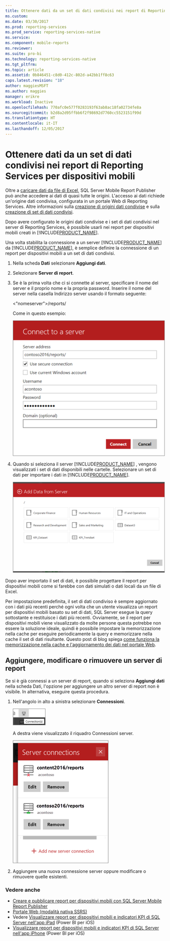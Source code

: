 ```yaml
---
title: Ottenere dati da un set di dati condivisi nei report di Reporting Services per dispositivi mobili | Microsoft Docs
ms.custom: 
ms.date: 03/30/2017
ms.prod: reporting-services
ms.prod_service: reporting-services-native
ms.service: 
ms.component: mobile-reports
ms.reviewer: 
ms.suite: pro-bi
ms.technology: reporting-services-native
ms.tgt_pltfrm: 
ms.topic: article
ms.assetid: 0b846451-c8d0-412c-802d-a42bb1ff8c63
caps.latest.revision: "18"
author: maggiesMSFT
ms.author: maggies
manager: erikre
ms.workload: Inactive
ms.openlocfilehash: 770afc0e577f0283193f63ab8ac18fa02734fe8a
ms.sourcegitcommit: b2d8a2d95ffbb6f2f98692d7760cc5523151f99d
ms.translationtype: HT
ms.contentlocale: it-IT
ms.lasthandoff: 12/05/2017
---
```

# <a name="get-data-from-shared-datasets-in-reporting-services-mobile-reports"></a>Ottenere dati da un set di dati condivisi nei report di Reporting Services per dispositivi mobili
Oltre a [caricare dati da file di Excel](../../reporting-services/mobile-reports/prepare-excel-data-for-reporting-services-mobile-reports.md), SQL Server Mobile Report Publisher può anche accedere ai dati di quasi tutte le origini. L'accesso ai dati richiede un'origine dati condivisa, configurata in un portale Web di Reporting Services. Altre informazioni sulla [creazione di origini dati condivise](../../reporting-services/report-data/create-modify-and-delete-shared-data-sources-ssrs.md) e sulla [creazione di set di dati condivisi](../../reporting-services/report-data/manage-shared-datasets.md).  
  
Dopo avere configurato le origini dati condivise e i set di dati condivisi nel server di Reporting Services, è possibile usarli nei report per dispositivi mobili creati in [!INCLUDE[PRODUCT_NAME](../../includes/ss-mobilereptpub-short.md)].   
  
Una volta stabilita la connessione a un server [!INCLUDE[PRODUCT_NAME](../../includes/ssrsnoversion.md)] da [!INCLUDE[PRODUCT_NAME](../../includes/ss-mobilereptpub-short.md)], è semplice definire la connessione di un report per dispositivi mobili a un set di dati condivisi.   
  
1. Nella scheda **Dati** selezionare **Aggiungi dati**.  
  
2. Selezionare **Server di report**.   
  
3.  Se è la prima volta che ci si connette al server, specificare il nome del server e il proprio nome e la propria password. Inserire il nome del server nella casella Indirizzo server usando il formato seguente:  
  
    \<"nomeserver">/reports/  
  
    Come in questo esempio:  
       
    ![SSMRP_ConnectToServer](../../reporting-services/mobile-reports/media/ssmrp-connecttoserver.png)  
      
  
4. Quando si seleziona il server [!INCLUDE[PRODUCT_NAME](../../includes/ssrsnoversion.md)] , vengono visualizzati i set di dati disponibili nelle cartelle. Selezionare un set di dati per importare i dati in [!INCLUDE[PRODUCT_NAME](../../includes/ss-mobilereptpub-short.md)].  
  
   ![SS_MRP_ServerData](../../reporting-services/mobile-reports/media/ss-mrp-serverdata.png)  
  
Dopo aver importato il set di dati, è possibile progettare il report per dispositivi mobili come si farebbe con dati simulati o dati locali da un file di Excel.  
  
Per impostazione predefinita, il set di dati condiviso è sempre aggiornato con i dati più recenti perché ogni volta che un utente visualizza un report per dispositivi mobili basato su set di dati, SQL Server esegue la query sottostante e restituisce i dati più recenti. Ovviamente, se il report per dispositivi mobili viene visualizzato da molte persone questa potrebbe non essere la soluzione ideale, quindi è possibile impostare la memorizzazione nella cache per eseguire periodicamente la query e memorizzare nella cache il set di dati risultante. Questo post di blog spiega [come funziona la memorizzazione nella cache e l'aggiornamento dei dati nel portale Web](http://christopherfinlan.com/2016/02/10/so-refreshinghow-data-refresh-works-with-mobile-reports-and-kpis-in-reporting-services/).  
  
## <a name="add-edit-or-remove-a-report-server"></a>Aggiungere, modificare o rimuovere un server di report  
  
Se si è già connessi a un server di report, quando si seleziona **Aggiungi dati** nella scheda Dati, l'opzione per aggiungere un altro server di report non è visibile. In alternativa, eseguire questa procedura.  
  
1. Nell'angolo in alto a sinistra selezionare **Connessioni**.  
  
   ![SSMRP_AddConnectionIcon](../../reporting-services/mobile-reports/media/ssmrp-addconnectionicon.png)  
     
   A destra viene visualizzato il riquadro Connessioni server.  
     
   ![SSMRP_ServerConnectnPane](../../reporting-services/mobile-reports/media/ssmrp-serverconnectnpane.png)  
     
2. Aggiungere una nuova connessione server oppure modificare o rimuovere quelle esistenti.  
  
### <a name="see-also"></a>Vedere anche  
- [Creare e pubblicare report per dispositivi mobili con SQL Server Mobile Report Publisher](../../reporting-services/mobile-reports/create-mobile-reports-with-sql-server-mobile-report-publisher.md)  
-  [Portale Web (modalità nativa SSRS)](../../reporting-services/web-portal-ssrs-native-mode.md)  
-  Vedere [Visualizzare report per dispositivi mobili e indicatori KPI di SQL Server nell'app iPad](https://pbiwebprod-docs.azurewebsites.net/en-us/documentation/powerbi-mobile-ipad-kpis-mobile-reports) (Power BI per iOS)  
-  [Visualizzare report per dispositivi mobili e indicatori KPI di SQL Server nell'app iPhone](https://pbiwebprod-docs.azurewebsites.net/en-us/documentation/powerbi-mobile-iphone-kpis-mobile-reports) (Power BI per iOS)  
  
  
  
  

